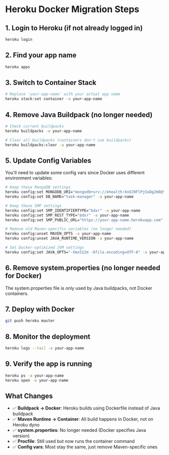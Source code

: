 # Heroku Docker Migration Steps

## 1. Login to Heroku (if not already logged in)

```bash
heroku login
```

## 2. Find your app name

```bash
heroku apps
```

## 3. Switch to Container Stack

```bash
# Replace 'your-app-name' with your actual app name
heroku stack:set container -a your-app-name
```

## 4. Remove Java Buildpack (no longer needed)

```bash
# Check current buildpacks
heroku buildpacks -a your-app-name

# Clear all buildpacks (containers don't use buildpacks)
heroku buildpacks:clear -a your-app-name
```

## 5. Update Config Variables

You'll need to update some config vars since Docker uses different environment variables:

```bash
# Keep these MongoDB settings
heroku config:set MONGODB_URI="mongodb+srv://ehealth:knOJ9FlPjSoDg260@task-manager.8i0tx.mongodb.net/task-manager?retryWrites=true&w=majority" -a your-app-name
heroku config:set DB_NAME="task-manager" -a your-app-name

# Keep these SMP settings  
heroku config:set SMP_IDENTIFIERTYPE="bdxr" -a your-app-name
heroku config:set SMP_REST_TYPE="bdxr" -a your-app-name
heroku config:set SMP_PUBLIC_URL="https://your-app-name.herokuapp.com" -a your-app-name

# Remove old Maven-specific variables (no longer needed)
heroku config:unset MAVEN_OPTS -a your-app-name
heroku config:unset JAVA_RUNTIME_VERSION -a your-app-name

# Set Docker-optimized JVM settings
heroku config:set JAVA_OPTS="-Xmx512m -Dfile.encoding=UTF-8" -a your-app-name
```

## 6. Remove system.properties (no longer needed for Docker)

The system.properties file is only used by Java buildpacks, not Docker containers.

## 7. Deploy with Docker

```bash
git push heroku master
```

## 8. Monitor the deployment

```bash
heroku logs --tail -a your-app-name
```

## 9. Verify the app is running

```bash
heroku ps -a your-app-name
heroku open -a your-app-name
```

## What Changes

- ✅ **Buildpack → Docker**: Heroku builds using Dockerfile instead of Java buildpack
- ✅ **Maven Runtime → Container**: All build happens in Docker, not on Heroku dyno
- ✅ **system.properties**: No longer needed (Docker specifies Java version)
- ✅ **Procfile**: Still used but now runs the container command
- ✅ **Config vars**: Most stay the same, just remove Maven-specific ones
